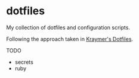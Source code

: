 # dotfiles

My collection of dotfiles and configuration scripts.

Following the approach taken in [Kraymer's Dotfiles](https://github.com/Kraymer/F-dotfiles).

TODO
- secrets
- ruby

